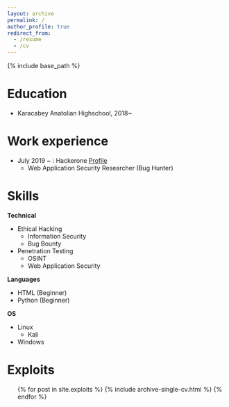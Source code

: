 ```yaml
---
layout: archive
permalink: /
author_profile: true
redirect_from:
  - /resume
  - /cv
---
```


{% include base_path %}

Education
======
* Karacabey Anatolian Highschool, 2018~



Work experience
======

* July 2019 ~ : Hackerone [Profile](https://hackerone.com/lutfumertceylan)
  - Web Application Security Researcher (Bug Hunter)




Skills
======
**Technical**
* Ethical Hacking
  * Information Security
  * Bug Bounty
* Penetration Testing
  * OSINT
  * Web Application Security

**Languages**
* HTML (Beginner)
* Python (Beginner)

**OS**
* Linux 
  * Kali
* Windows




  
Exploits
======
  <ul>{% for post in site.exploits %}
    {% include archive-single-cv.html %}
  {% endfor %}</ul>


